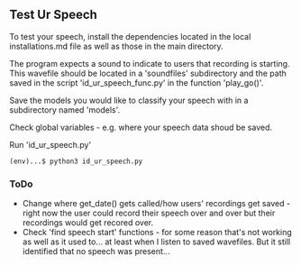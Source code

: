 ## Test Ur Speech

To test your speech, install the dependencies located in the local installations.md file as well as those in the main directory. 

The program expects a sound to indicate to users that recording is starting. This wavefile should be located in a 'soundfiles' subdirectory and the path saved in the script 'id_ur_speech_func.py' in the function 'play_go()'.

Save the models you would like to classify your speech with in a subdirectory named 'models'.

Check global variables - e.g. where your speech data shoud be saved.

Run 'id_ur_speech.py' 
```
(env)...$ python3 id_ur_speech.py
```

### ToDo
* Change where get_date() gets called/how users' recordings get saved - right now the user could record their speech over and over but their recordings would get recored over. 
* Check 'find speech start' functions - for some reason that's not working as well as it used to... at least when I listen to saved wavefiles. But it still identified that no speech was present... 
